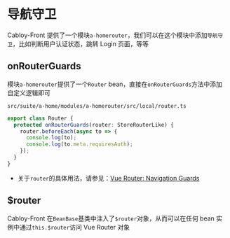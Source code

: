 # 导航守卫

Cabloy-Front 提供了一个模块`a-homerouter`，我们可以在这个模块中添加`导航守卫`，比如判断用户认证状态，跳转 Login 页面，等等

## onRouterGuards

模块`a-homerouter`提供了一个`Router` bean，直接在`onRouterGuards`方法中添加自定义逻辑即可

`src/suite/a-home/modules/a-homerouter/src/local/router.ts`

```typescript
export class Router {
  protected onRouterGuards(router: StoreRouterLike) {
    router.beforeEach(async to => {
      console.log(to);
      console.log(to.meta.requiresAuth);
    });
  }
}
```

- 关于`router`的具体用法，请参见：[Vue Router: Navigation Guards](https://router.vuejs.org/guide/advanced/navigation-guards.html)

## $router

Cabloy-Front 在`BeanBase`基类中注入了`$router`对象，从而可以在任何 bean 实例中通过`this.$router`访问 Vue Router 对象
